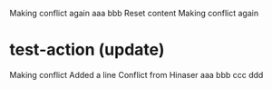 Making conflict again
aaa
bbb
Reset content
Making conflict again
# test-action (update)
Making conflict
Added a line
Conflict from Hinaser
aaa
bbb
ccc
ddd
